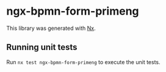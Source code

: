 # ngx-bpmn-form-primeng

This library was generated with [Nx](https://nx.dev).

## Running unit tests

Run `nx test ngx-bpmn-form-primeng` to execute the unit tests.

